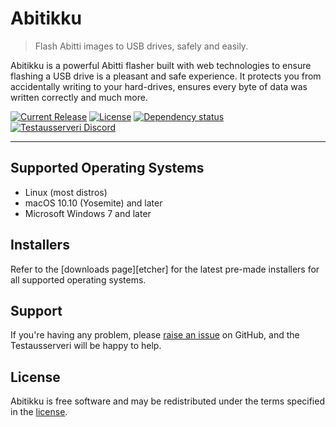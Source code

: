# Abitikku

> Flash Abitti images to USB drives, safely and easily.

Abitikku is a powerful Abitti flasher built with web technologies to ensure flashing a USB drive is a pleasant and safe experience. It protects you from accidentally writing to your hard-drives, ensures every byte of data was written correctly and much more.

[![Current Release](https://img.shields.io/github/release/Testausserveri/abitikku.svg?style=flat-square)](https://balena.io/etcher)
[![License](https://img.shields.io/github/license/Testausserveri/abitikku.svg?style=flat-square)](https://github.com/balena-io/etcher/blob/master/LICENSE)
[![Dependency status](https://img.shields.io/david/Testausserveri/abitikku.svg?style=flat-square)](https://david-dm.org/balena-io/etcher)
[![Testausserveri Discord](https://img.shields.io/discord/697710787636101202?label=Testausserveri%20Discord&style=flat-square)](https://discord.testausserveri.fi)

---

## Supported Operating Systems

- Linux (most distros)
- macOS 10.10 (Yosemite) and later
- Microsoft Windows 7 and later



## Installers

Refer to the [downloads page][etcher] for the latest pre-made
installers for all supported operating systems.

## Support

If you're having any problem, please [raise an issue][newissue] on GitHub, and
the Testausserveri will be happy to help.

## License

Abitikku is free software and may be redistributed under the terms specified in
the [license].

[Testausserveri]: https://testausserveri.fi
[Discord]: https://discord.testausserveri.fi
[electron]: https://electronjs.org/
[electron-supported-platforms]: https://electronjs.org/docs/tutorial/support#supported-platforms
[support]: https://github.com/balena-io/etcher/blob/master/SUPPORT.md
[contributing]: https://github.com/balena-io/etcher/blob/master/docs/CONTRIBUTING.md
[user-documentation]: https://github.com/balena-io/etcher/blob/master/docs/USER-DOCUMENTATION.md
[milestones]: https://github.com/balena-io/etcher/milestones
[newissue]: https://github.com/balena-io/etcher/issues/new
[license]: https://github.com/balena-io/etcher/blob/master/LICENSE
